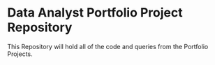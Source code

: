 
# Data Analyst Portfolio Project Repository

This Repository will hold all of the code and queries from the Portfolio Projects.

